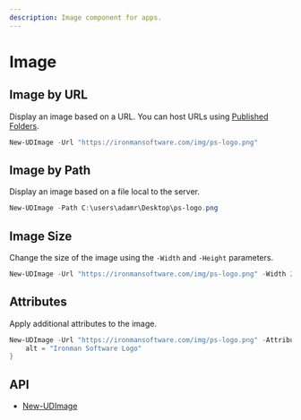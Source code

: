 ```yaml
---
description: Image component for apps.
---
```


# Image

## Image by URL

Display an image based on a URL. You can host URLs using [Published Folders](../../../platform/published-folders.md).

```powershell
New-UDImage -Url "https://ironmansoftware.com/img/ps-logo.png"
```

## Image by Path

Display an image based on a file local to the server.&#x20;

```powershell
New-UDImage -Path C:\users\adamr\Desktop\ps-logo.png
```

## Image Size

Change the size of the image using the `-Width` and `-Height` parameters.

```powershell
New-UDImage -Url "https://ironmansoftware.com/img/ps-logo.png" -Width 250 -Height 250
```

## Attributes

Apply additional attributes to the image.&#x20;

```powershell
New-UDImage -Url "https://ironmansoftware.com/img/ps-logo.png" -Attributes @{
    alt = "Ironman Software Logo"
}
```

## API

* [New-UDImage](https://github.com/ironmansoftware/universal-docs/blob/master/cmdlets/New-UDImage.txt)
